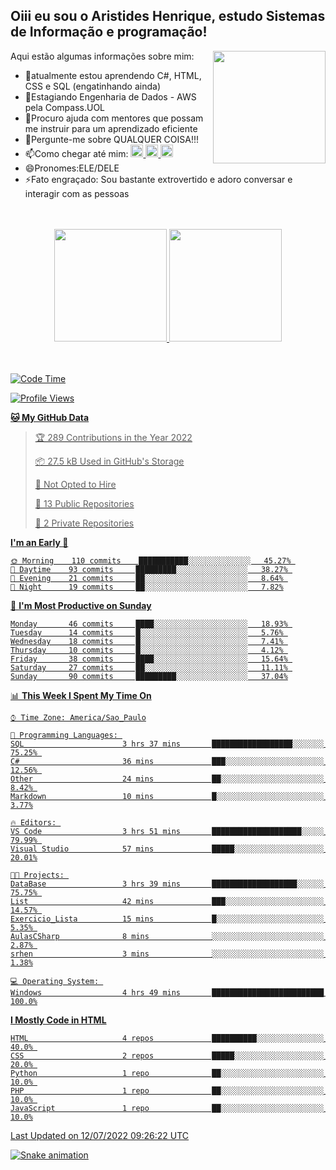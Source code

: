 ## Oiii eu sou o Aristides Henrique, estudo Sistemas de Informação e programação!

<div >
Aqui estão algumas informações sobre mim:<img align="right" height="180em" src="https://user-images.githubusercontent.com/97318481/177042589-45d62122-82a9-4a32-b3a7-87b322825b2f.png">
</div>

- 🌱atualmente estou aprendendo C#, HTML, CSS e SQL (engatinhando ainda)
- 👯Estagiando Engenharia de Dados - AWS pela Compass.UOL
- 🤔Procuro ajuda com mentores que possam me instruir para um aprendizado eficiente
- 💬Pergunte-me sobre QUALQUER COISA!!!
- 📫Como chegar até mim:
  <a href="https://www.instagram.com/aryhenry/" target="_blank">
  <img src="https://img.shields.io/badge/-Instagram-%23E4405F?style=for-the-badge&logo=instagram&logoColor=black" height="20px">
  </a>
  <a href="https://www.linkedin.com/in/aristides-henrique/" target="_blank">
  <img src="https://img.shields.io/badge/-LinkedIn-%230077B5?style=for-the-badge&logo=linkedin&logoColor=black" height="20px">
  </a> 
  <a href="mailto:arihenriqueuna@gmail.com">
  <img src="https://img.shields.io/badge/-Gmail-%23333?style=for-the-badge&logo=gmail&logoColor=white" height="20px">
  </a>
- 😄Pronomes:ELE/DELE
- ⚡Fato engraçado: Sou bastante extrovertido e adoro conversar e interagir com as pessoas
<br/>
<br/>
<div align="center">
  <a href="https://github.com/arihenrique">
  <img height="180em" src="https://github-readme-stats.vercel.app/api?username=arihenrique&show_icons=true&theme=dracula&include_all_commits=true&count_private=true"/>
  <img height="180em" src="https://github-readme-stats.vercel.app/api/top-langs/?username=arihenrique&layout=compact&langs_count=7&theme=dracula"/>
</div><br/><br/>

<!--START_SECTION:waka-->
![Code Time](http://img.shields.io/badge/Code%20Time-10%20hrs%202%20mins-blue)

![Profile Views](http://img.shields.io/badge/Profile%20Views-455-blue)

**🐱 My GitHub Data** 

> 🏆 289 Contributions in the Year 2022
 > 
> 📦 27.5 kB Used in GitHub's Storage 
 > 
> 🚫 Not Opted to Hire
 > 
> 📜 13 Public Repositories 
 > 
> 🔑 2 Private Repositories  
 > 
**I'm an Early 🐤** 

```text
🌞 Morning    110 commits    ███████████░░░░░░░░░░░░░░   45.27% 
🌆 Daytime    93 commits     █████████░░░░░░░░░░░░░░░░   38.27% 
🌃 Evening    21 commits     ██░░░░░░░░░░░░░░░░░░░░░░░   8.64% 
🌙 Night      19 commits     ██░░░░░░░░░░░░░░░░░░░░░░░   7.82%

```
📅 **I'm Most Productive on Sunday** 

```text
Monday       46 commits     ████░░░░░░░░░░░░░░░░░░░░░   18.93% 
Tuesday      14 commits     █░░░░░░░░░░░░░░░░░░░░░░░░   5.76% 
Wednesday    18 commits     █░░░░░░░░░░░░░░░░░░░░░░░░   7.41% 
Thursday     10 commits     █░░░░░░░░░░░░░░░░░░░░░░░░   4.12% 
Friday       38 commits     ████░░░░░░░░░░░░░░░░░░░░░   15.64% 
Saturday     27 commits     ██░░░░░░░░░░░░░░░░░░░░░░░   11.11% 
Sunday       90 commits     █████████░░░░░░░░░░░░░░░░   37.04%

```


📊 **This Week I Spent My Time On** 

```text
⌚︎ Time Zone: America/Sao_Paulo

💬 Programming Languages: 
SQL                      3 hrs 37 mins       ██████████████████░░░░░░░   75.25% 
C#                       36 mins             ███░░░░░░░░░░░░░░░░░░░░░░   12.56% 
Other                    24 mins             ██░░░░░░░░░░░░░░░░░░░░░░░   8.42% 
Markdown                 10 mins             █░░░░░░░░░░░░░░░░░░░░░░░░   3.77%

🔥 Editors: 
VS Code                  3 hrs 51 mins       ████████████████████░░░░░   79.99% 
Visual Studio            57 mins             █████░░░░░░░░░░░░░░░░░░░░   20.01%

🐱‍💻 Projects: 
DataBase                 3 hrs 39 mins       ███████████████████░░░░░░   75.75% 
List                     42 mins             ███░░░░░░░░░░░░░░░░░░░░░░   14.57% 
Exercicio_Lista          15 mins             █░░░░░░░░░░░░░░░░░░░░░░░░   5.35% 
AulasCSharp              8 mins              ░░░░░░░░░░░░░░░░░░░░░░░░░   2.87% 
srhen                    3 mins              ░░░░░░░░░░░░░░░░░░░░░░░░░   1.38%

💻 Operating System: 
Windows                  4 hrs 49 mins       █████████████████████████   100.0%

```

**I Mostly Code in HTML** 

```text
HTML                     4 repos             ██████████░░░░░░░░░░░░░░░   40.0% 
CSS                      2 repos             █████░░░░░░░░░░░░░░░░░░░░   20.0% 
Python                   1 repo              ██░░░░░░░░░░░░░░░░░░░░░░░   10.0% 
PHP                      1 repo              ██░░░░░░░░░░░░░░░░░░░░░░░   10.0% 
JavaScript               1 repo              ██░░░░░░░░░░░░░░░░░░░░░░░   10.0%

```



 Last Updated on 12/07/2022 09:26:22 UTC
<!--END_SECTION:waka-->

![Snake animation](https://github.com/arihenrique/arihenrique/blob/output/github-contribution-grid-snake.svg)
